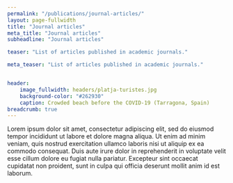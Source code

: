 ```yaml
---
permalink: "/publications/journal-articles/"
layout: page-fullwidth
title: "Journal articles"
meta_title: "Journal articles"
subheadline: "Journal articles"

teaser: "List of articles published in academic journals." 

meta_teaser: "List of articles published in academic journals."


header:
    image_fullwidth: headers/platja-turistes.jpg
    background-color: "#262930"
    caption: Crowded beach before the COVID-19 (Tarragona, Spain)
breadcrumb: true
---
```

 
Lorem ipsum dolor sit amet, consectetur adipiscing elit, sed do eiusmod tempor incididunt ut labore et dolore magna aliqua. Ut enim ad minim veniam, quis nostrud exercitation ullamco laboris nisi ut aliquip ex ea commodo consequat. Duis aute irure dolor in reprehenderit in voluptate velit esse cillum dolore eu fugiat nulla pariatur. Excepteur sint occaecat cupidatat non proident, sunt in culpa qui officia deserunt mollit anim id est laborum.


